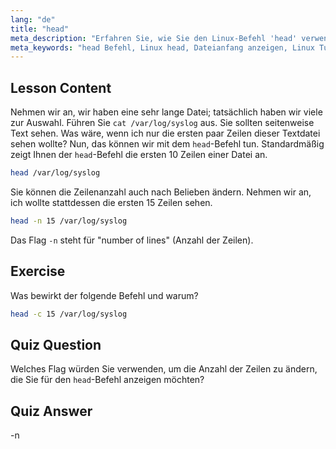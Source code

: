 ```yaml
---
lang: "de"
title: "head"
meta_description: "Erfahren Sie, wie Sie den Linux-Befehl 'head' verwenden, um den Anfang von Dateien anzuzeigen. Verstehen Sie Optionen wie -n für die Zeilenanzahl. Ein unverzichtbares Linux-Befehls-Tutorial."
meta_keywords: "head Befehl, Linux head, Dateianfang anzeigen, Linux Tutorial, Linux Befehle, Linux für Anfänger, head -n, Linux Anleitung"
---
```


## Lesson Content

Nehmen wir an, wir haben eine sehr lange Datei; tatsächlich haben wir viele zur Auswahl. Führen Sie `cat /var/log/syslog` aus. Sie sollten seitenweise Text sehen. Was wäre, wenn ich nur die ersten paar Zeilen dieser Textdatei sehen wollte? Nun, das können wir mit dem `head`-Befehl tun. Standardmäßig zeigt Ihnen der `head`-Befehl die ersten 10 Zeilen einer Datei an.

```bash
head /var/log/syslog
```

Sie können die Zeilenanzahl auch nach Belieben ändern. Nehmen wir an, ich wollte stattdessen die ersten 15 Zeilen sehen.

```bash
head -n 15 /var/log/syslog
```

Das Flag `-n` steht für "number of lines" (Anzahl der Zeilen).

## Exercise

Was bewirkt der folgende Befehl und warum?

```bash
head -c 15 /var/log/syslog
```

## Quiz Question

Welches Flag würden Sie verwenden, um die Anzahl der Zeilen zu ändern, die Sie für den `head`-Befehl anzeigen möchten?

## Quiz Answer

-n
